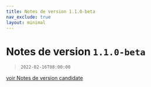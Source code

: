 ```yaml
---
title: Notes de version 1.1.0-beta
nav_exclude: true
layout: minimal
---
```


# Notes de version `1.1.0-beta`

> `2022-02-16T08:00:00`

[voir Notes de version candidate](https://witsa.github.io/synapps/synapps-studio-releases/notes/1.1.0)
